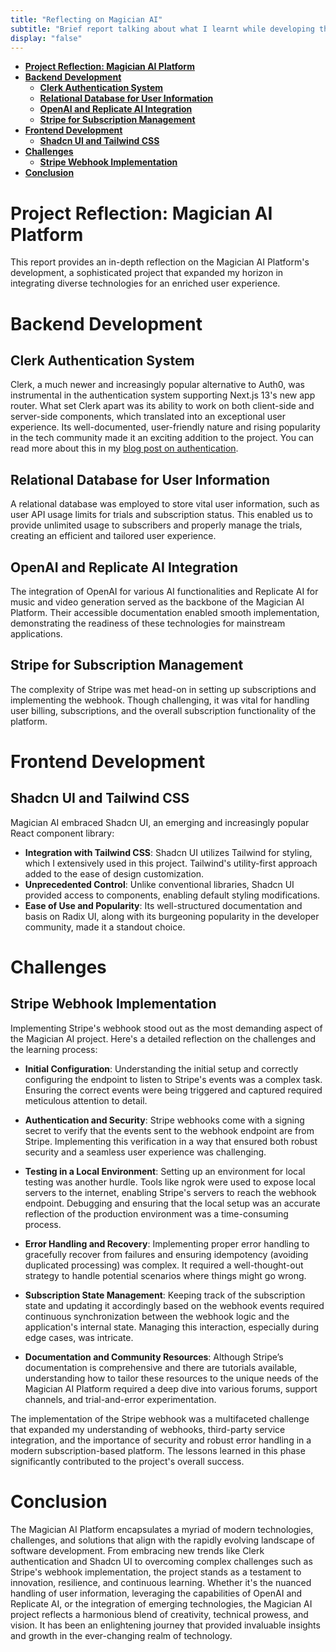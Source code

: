 ```yaml
---
title: "Reflecting on Magician AI"
subtitle: "Brief report talking about what I learnt while developing this platform"
display: "false"
---
```


- [**Project Reflection: Magician AI Platform**](#project-reflection-magician-ai-platform)
- [**Backend Development**](#backend-development)
	- [**Clerk Authentication System**](#clerk-authentication-system)
	- [**Relational Database for User Information**](#relational-database-for-user-information)
	- [**OpenAI and Replicate AI Integration**](#openai-and-replicate-ai-integration)
	- [**Stripe for Subscription Management**](#stripe-for-subscription-management)
- [**Frontend Development**](#frontend-development)
	- [**Shadcn UI and Tailwind CSS**](#shadcn-ui-and-tailwind-css)
- [**Challenges**](#challenges)
	- [**Stripe Webhook Implementation**](#stripe-webhook-implementation)
- [**Conclusion**](#conclusion)


# **Project Reflection: Magician AI Platform**

This report provides an in-depth reflection on the Magician AI Platform's development, a sophisticated project that expanded my horizon in integrating diverse technologies for an enriched user experience.

# **Backend Development**

## **Clerk Authentication System**
Clerk, a much newer and increasingly popular alternative to Auth0, was instrumental in the authentication system supporting Next.js 13's new app router. What set Clerk apart was its ability to work on both client-side and server-side components, which translated into an exceptional user experience. Its well-documented, user-friendly nature and rising popularity in the tech community made it an exciting addition to the project. You can read more about this in my [blog post on authentication](https://www.magician-ai.com/posts/authentication).

## **Relational Database for User Information**
A relational database was employed to store vital user information, such as user API usage limits for trials and subscription status. This enabled us to provide unlimited usage to subscribers and properly manage the trials, creating an efficient and tailored user experience.

## **OpenAI and Replicate AI Integration**
The integration of OpenAI for various AI functionalities and Replicate AI for music and video generation served as the backbone of the Magician AI Platform. Their accessible documentation enabled smooth implementation, demonstrating the readiness of these technologies for mainstream applications.

## **Stripe for Subscription Management**
The complexity of Stripe was met head-on in setting up subscriptions and implementing the webhook. Though challenging, it was vital for handling user billing, subscriptions, and the overall subscription functionality of the platform.

# **Frontend Development**

## **Shadcn UI and Tailwind CSS**
Magician AI embraced Shadcn UI, an emerging and increasingly popular React component library:

- **Integration with Tailwind CSS**: Shadcn UI utilizes Tailwind for styling, which I extensively used in this project. Tailwind's utility-first approach added to the ease of design customization.
- **Unprecedented Control**: Unlike conventional libraries, Shadcn UI provided access to components, enabling default styling modifications.
- **Ease of Use and Popularity**: Its well-structured documentation and basis on Radix UI, along with its burgeoning popularity in the developer community, made it a standout choice.

# **Challenges**

## **Stripe Webhook Implementation**
Implementing Stripe's webhook stood out as the most demanding aspect of the Magician AI project. Here's a detailed reflection on the challenges and the learning process:

- **Initial Configuration**: Understanding the initial setup and correctly configuring the endpoint to listen to Stripe's events was a complex task. Ensuring the correct events were being triggered and captured required meticulous attention to detail.

- **Authentication and Security**: Stripe webhooks come with a signing secret to verify that the events sent to the webhook endpoint are from Stripe. Implementing this verification in a way that ensured both robust security and a seamless user experience was challenging.

- **Testing in a Local Environment**: Setting up an environment for local testing was another hurdle. Tools like ngrok were used to expose local servers to the internet, enabling Stripe's servers to reach the webhook endpoint. Debugging and ensuring that the local setup was an accurate reflection of the production environment was a time-consuming process.

- **Error Handling and Recovery**: Implementing proper error handling to gracefully recover from failures and ensuring idempotency (avoiding duplicated processing) was complex. It required a well-thought-out strategy to handle potential scenarios where things might go wrong.

- **Subscription State Management**: Keeping track of the subscription state and updating it accordingly based on the webhook events required continuous synchronization between the webhook logic and the application's internal state. Managing this interaction, especially during edge cases, was intricate.

- **Documentation and Community Resources**: Although Stripe’s documentation is comprehensive and there are tutorials available, understanding how to tailor these resources to the unique needs of the Magician AI Platform required a deep dive into various forums, support channels, and trial-and-error experimentation.

The implementation of the Stripe webhook was a multifaceted challenge that expanded my understanding of webhooks, third-party service integration, and the importance of security and robust error handling in a modern subscription-based platform. The lessons learned in this phase significantly contributed to the project's overall success.

# **Conclusion**

The Magician AI Platform encapsulates a myriad of modern technologies, challenges, and solutions that align with the rapidly evolving landscape of software development. From embracing new trends like Clerk authentication and Shadcn UI to overcoming complex challenges such as Stripe's webhook implementation, the project stands as a testament to innovation, resilience, and continuous learning. Whether it's the nuanced handling of user information, leveraging the capabilities of OpenAI and Replicate AI, or the integration of emerging technologies, the Magician AI project reflects a harmonious blend of creativity, technical prowess, and vision. It has been an enlightening journey that provided invaluable insights and growth in the ever-changing realm of technology.